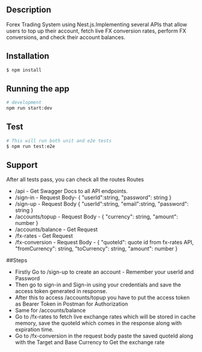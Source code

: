 
## Description

 Forex Trading System using Nest.js.Implementing several APIs that allow users to top up their account, fetch live FX conversion rates, perform FX conversions, and check their account balances.

## Installation

```bash
$ npm install
```

## Running the app

```bash
# development
npm run start:dev
```

## Test

```bash
# This will run both unit and e2e tests
$ npm run test:e2e
```

## Support

After all tests pass, you can check all the routes
Routes
<ul>
 <li>/api - Get Swagger Docs to all API endpoints.</li>
<li>
 /sign-in - Request Body- {
    "userId":string,
    "password": string
}</li>
<li>
 /sign-up - Request Body {
    "userId":string,
    "email":string,
    "password": string
}
</li>
<li>/accounts/topup - Request Body - { "currency": string, "amount": number }</li>
<li>/accounts/balance - Get Request</li>
<li>/fx-rates - Get Request</li>
<li>/fx-conversion - Request Body - { "quoteId": quote id from fx-rates API, "fromCurrency": string,
"toCurrency": string, "amount": number }</li>
</ul>


##Steps
<ul>
<li>Firstly Go to /sign-up to create an account - Remember your userId and Password</li>
 <li>Then go to sign-in and Sign-in using your credentials and save the access token generated in response.</li>
 <li>After this to access /accounts/topup you have to put the access token as Bearer Token in Postman for Authorization</li>
 <li>Same for /accounts/balance</li>
 <li>Go to /fx-rates to fetch live exchange rates which will be stored in cache memory, save the quoteId which comes in the response along with expiration time.</li>
 <li>Go to /fx-conversion in the request body paste the saved quoteId along with the Target and Base Currency to Get the exchange rate</li>
</ul>






